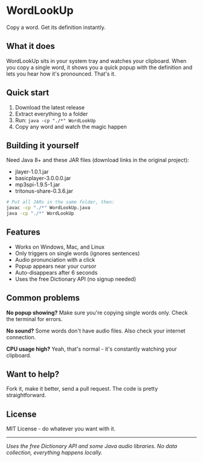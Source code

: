 # WordLookUp

Copy a word. Get its definition instantly.

## What it does

WordLookUp sits in your system tray and watches your clipboard. When you copy a single word, it shows you a quick popup with the definition and lets you hear how it's pronounced. That's it.

## Quick start

1. Download the latest release
2. Extract everything to a folder
3. Run: `java -cp "./*" WordLookUp`
4. Copy any word and watch the magic happen

## Building it yourself

Need Java 8+ and these JAR files (download links in the original project):
- jlayer-1.0.1.jar
- basicplayer-3.0.0.0.jar  
- mp3spi-1.9.5-1.jar
- tritonus-share-0.3.6.jar

```bash
# Put all JARs in the same folder, then:
javac -cp "./*" WordLookUp.java
java -cp "./*" WordLookUp
```

## Features

- Works on Windows, Mac, and Linux
- Only triggers on single words (ignores sentences)
- Audio pronunciation with a click
- Popup appears near your cursor
- Auto-disappears after 6 seconds
- Uses the free Dictionary API (no signup needed)

## Common problems

**No popup showing?** Make sure you're copying single words only. Check the terminal for errors.

**No sound?** Some words don't have audio files. Also check your internet connection.

**CPU usage high?** Yeah, that's normal - it's constantly watching your clipboard.

## Want to help?

Fork it, make it better, send a pull request. The code is pretty straightforward.

## License

MIT License - do whatever you want with it.

---

*Uses the free Dictionary API and some Java audio libraries. No data collection, everything happens locally.*
